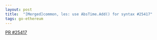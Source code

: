 ```yaml
---
layout: post
title:  "[Merged]common, les: use AbsTime.Add() for syntax #25417"
tags: go-ethereum
---
```


[PR #25417](https://github.com/ethereum/go-ethereum/pull/25417)
